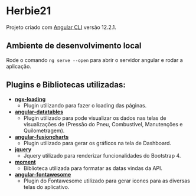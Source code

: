 # Herbie21

Projeto criado com [Angular CLI](https://github.com/angular/angular-cli) versão 12.2.1.

## Ambiente de desenvolvimento local

Rode o comando `ng serve --open` para abrir o servidor angular e rodar a aplicação.

## Plugins e Bibliotecas utilizadas:
- [**ngx-loading**](https://www.npmjs.com/package/ngx-loading)
  - Plugin utilizando para fazer o loading das páginas.
- [**angular-datatables**](https://l-lin.github.io/angular-datatables/#/getting-started)
  - Plugin utilizado para pode visualizar os dados nas telas de visualizações de (Pressão do Pneu, Combustível, Manutenções e Quilometragem).
- [**angular-fusioncharts**](https://fusioncharts.github.io/angular-fusioncharts/#/ex1)
  - Plugin utilizado para gerar os gráficos na tela de Dashboard.
- [**jquery**](https://jquery.com/)
  - Jquery utilizado para renderizar funcionalidades do Bootstrap 4.
- [**moment**](https://momentjs.com/)
  - Biblioteca utilizada para formatar as datas vindas da API.
- [**angular-fontawesome**](https://www.npmjs.com/package/@fortawesome/angular-fontawesome)
  - Plugin do Fontawesome utilizado para gerar icones para as diversas telas do aplicativo.
